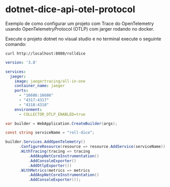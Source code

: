 # dotnet-dice-api-otel-protocol

Exemplo de como configurar um projeto com Trace do OpenTelemetry usando OpenTelemetryProtocol (OTLP) com jarger rodando no docker.

Execute o projeto dotnet no visual studio e no terminal execute o seguinte comando:

```curl
curl http://localhost:8080/rolldice
```

```yaml
version: '3.8'

services:
  jaeger:
    image: jaegertracing/all-in-one
    container_name: jaeger 
    ports:
      - "16686:16686"
      - "4317:4317"
      - "4318:4318"
    environment:
      - COLLECTOR_OTLP_ENABLED=true
```

```csharp
var builder = WebApplication.CreateBuilder(args);

const string serviceName = "roll-dice";

builder.Services.AddOpenTelemetry()
      .ConfigureResource(resource => resource.AddService(serviceName))
      .WithTracing(tracing => tracing
          .AddAspNetCoreInstrumentation()
          .AddConsoleExporter()
          .AddOtlpExporter())
      .WithMetrics(metrics => metrics
          .AddAspNetCoreInstrumentation()
          .AddConsoleExporter());
```